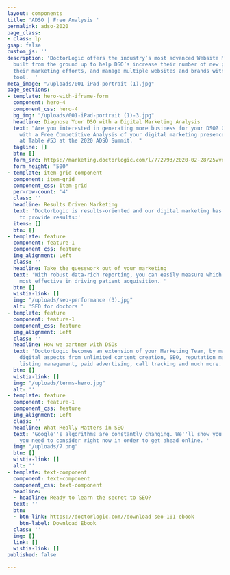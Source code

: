 ```yaml
---
layout: components
title: 'ADSO | Free Analysis '
permalink: adso-2020
page_class:
- class: lp
gsap: false
custom_js: ''
description: 'DoctorLogic offers the industry’s most advanced Website Marketing Platform
  built from the ground up to help DSO’s increase their number of new patients, scale
  their marketing efforts, and manage multiple websites and brands with one single
  tool.  '
meta_image: "/uploads/001-iPad-portrait (1).jpg"
page_sections:
- template: hero-with-iframe-form
  component: hero-4
  component_css: hero-4
  bg_img: "/uploads/001-iPad-portrait (1)-3.jpg"
  headline: Diagnose Your DSO with a Digital Marketing Analysis
  text: "Are you interested in generating more business for your DSO? Get started
    with a Free Competitive Analysis of your digital marketing presence. \nVisit us
    at Table #53 at the 2020 ADSO Summit.  "
  tagline: []
  btn: []
  form_src: https://marketing.doctorlogic.com/l/772793/2020-02-28/25vvxh
  form_height: "500"
- template: item-grid-component
  component: item-grid
  component_css: item-grid
  per-row-count: '4'
  class: ''
  headline: Results Driven Marketing
  text: 'DoctorLogic is results-oriented and our digital marketing has been proven
    to provide results:'
  items: []
  btn: []
- template: feature
  component: feature-1
  component_css: feature
  img_alignment: Left
  class: ''
  headline: Take the guesswork out of your marketing
  text: 'With robust data-rich reporting, you can easily measure which channels are
    most effective in driving patient acquisition. '
  btn: []
  wistia-link: []
  img: "/uploads/seo-performance (3).jpg"
  alt: 'SEO for doctors '
- template: feature
  component: feature-1
  component_css: feature
  img_alignment: Left
  class: ''
  headline: How we partner with DSOs
  text: 'DoctorLogic becomes an extension of your Marketing Team, by managing all
    digital aspects from unlimited content creation, SEO, reputation management, local
    listing management, paid advertising, call tracking and much more. '
  btn: []
  wistia-link: []
  img: "/uploads/terms-hero.jpg"
  alt: ''
- template: feature
  component: feature-1
  component_css: feature
  img_alignment: Left
  class: ''
  headline: What Really Matters in SEO
  text: 'Google''s algorithms are constantly changing. We''ll show you which factors
    you need to consider right now in order to get ahead online. '
  img: "/uploads/7.png"
  btn: []
  wistia-link: []
  alt: ''
- template: text-component
  component: text-component
  component_css: text-component
  headline:
  - headline: Ready to learn the secret to SEO?
  text: ''
  btn:
  - btn-link: https://doctorlogic.com//download-seo-101-ebook
    btn-label: Download Ebook
  class: ''
  img: []
  link: []
  wistia-link: []
published: false

---
```

